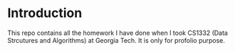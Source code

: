 # Introduction
This repo contains all the homework I have done when I took CS1332 (Data Strcutures and Algorithms) at Georgia Tech. 
It is only for profolio purpose.

